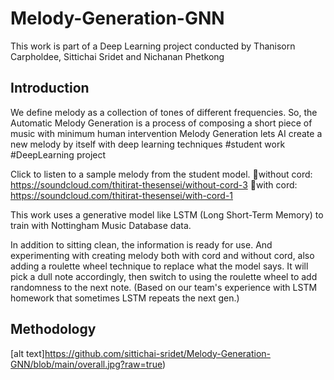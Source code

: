 # Melody-Generation-GNN
This work is part of a Deep Learning project conducted by Thanisorn Carpholdee, Sittichai Sridet and Nichanan Phetkong

## Introduction
We define melody as a collection of tones of different frequencies. So, the Automatic Melody Generation is a process of composing a short piece of music with minimum human intervention
Melody Generation lets AI create a new melody by itself with deep learning techniques #student work #DeepLearning project

Click to listen to a sample melody from the student model.
🎵without cord: https://soundcloud.com/thitirat-thesensei/without-cord-3
🎵with cord: https://soundcloud.com/thitirat-thesensei/with-cord-1

This work uses a generative model like LSTM (Long Short-Term Memory) to train with Nottingham Music Database data.

In addition to sitting clean, the information is ready for use. And experimenting with creating melody both with cord and without cord,
 also adding a roulette wheel technique to replace what the model says. It will pick a dull note accordingly, 
then switch to using the roulette wheel to add randomness to the next note. 
(Based on our team's experience with LSTM homework that sometimes LSTM repeats the next gen.)

## Methodology
[alt text]https://github.com/sittichai-sridet/Melody-Generation-GNN/blob/main/overall.jpg?raw=true)
